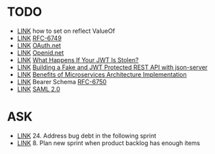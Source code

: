 # TODO

- [LINK](./Backend/Go/reflect/findOriginalType.go)  how to set on reflect ValueOf
- [LINK](./protocol/OAuth2/README.md)  [RFC-6749](https://tools.ietf.org/html/rfc6749)
- [LINK](./protocol/OAuth2/README.md)  [OAuth.net](https://oauth.net/)
- [LINK](./protocol/OpenID_Connect/README.md)  [Openid.net](https://openid.net/connect/)
- [LINK](./protocol/terminology.md)  [What Happens If Your JWT Is Stolen?](https://developer.okta.com/blog/2018/06/20/what-happens-if-your-jwt-is-stolen)
- [LINK](./protocol/terminology.md)  [Building a Fake and JWT Protected REST API with json-server](https://www.techiediaries.com/fake-api-jwt-json-server/)
- [LINK](./protocol/microservice/README.md)  [Benefits of Microservices Architecture Implementation](https://dzone.com/articles/benefits-amp-examples-of-microservices-architectur)
- [LINK](./protocol/http/bearer.md)  Bearer Schema [RFC-6750](https://tools.ietf.org/html/rfc6750)
- [LINK](./protocol/SAML/README.md)  [SAML 2.0](https://www.wikiwand.com/en/SAML_2.0)

# ASK

- [LINK](./Leadership/Scrum/question.md)  24. Address bug debt in the following sprint
- [LINK](./Leadership/Scrum/question.md)  8. Plan new sprint when product backlog has enough items

